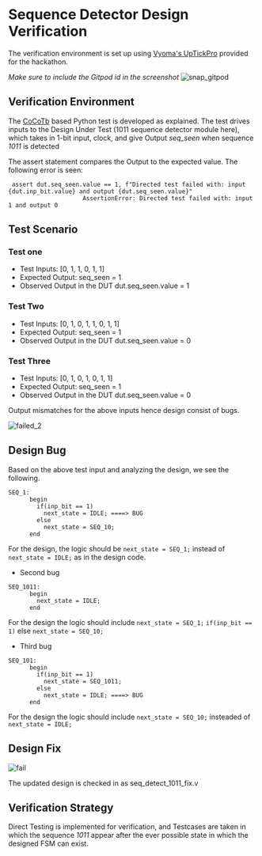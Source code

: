 # Sequence Detector Design Verification

The verification environment is set up using [Vyoma's UpTickPro](https://vyomasystems.com) provided for the hackathon.

*Make sure to include the Gitpod id in the screenshot*
![snap_gitpod](https://user-images.githubusercontent.com/84724429/181510175-e2c15e62-0d13-48c5-8bc6-54cdd5919dcb.jpg)

## Verification Environment

The [CoCoTb](https://www.cocotb.org/) based Python test is developed as explained. The test drives inputs to the Design Under Test (1011 sequence detector module here), which takes in 1-bit input, clock, and give Output *seq_seen* when sequence *1011*
is detected

The assert statement compares the Output to the expected value.
The following error is seen:
```
 assert dut.seq_seen.value == 1, f"Directed test failed with: input {dut.inp_bit.value} and output {dut.seq_seen.value}"
                     AssertionError: Directed test failed with: input 1 and output 0
```
## Test Scenario 
### Test one
- Test Inputs: [0, 1, 1, 0, 1, 1]
- Expected Output: seq_seen = 1
- Observed Output in the DUT dut.seq_seen.value = 1

### Test Two
- Test Inputs: [0, 1, 0, 1, 1, 0, 1, 1]
- Expected Output: seq_seen = 1
- Observed Output in the DUT dut.seq_seen.value = 0

### Test Three
- Test Inputs: [0, 1, 0, 1, 0, 1, 1]
- Expected Output: seq_seen = 1
- Observed Output in the DUT dut.seq_seen.value = 0

Output mismatches for the above inputs hence design consist of bugs.

![failed_2](https://user-images.githubusercontent.com/84724429/181591985-1bfabe91-9838-40a7-9c1c-aa641f84d034.jpg)


## Design Bug
Based on the above test input and analyzing the design, we see the following.
```
SEQ_1:
      begin
        if(inp_bit == 1)
          next_state = IDLE; ====> BUG
        else
          next_state = SEQ_10;
      end          
```
For the design, the logic should be ``next_state = SEQ_1;`` instead of ``next_state = IDLE;`` as in the design code.
- Second bug
```
SEQ_1011:
      begin
        next_state = IDLE;
      end         
```
For the design the logic should include ``next_state = SEQ_1;`` ``if(inp_bit == 1)``
 else ``next_state = SEQ_10;``

- Third bug
```
SEQ_101:
      begin
        if(inp_bit == 1)
          next_state = SEQ_1011;
        else
          next_state = IDLE; ====> BUG
      end       
```
For the design the logic should include ``next_state = SEQ_10;`` insteaded of  ``next_state = IDLE;``
## Design Fix

![fail](https://user-images.githubusercontent.com/84724429/181592618-6d8237b7-39c4-45cc-88c0-b0ad8b119807.jpg)

The updated design is checked in as seq_detect_1011_fix.v

## Verification Strategy
Direct Testing is implemented for verification, and Testcases are taken in which the sequence *1011* appear after the ever possible state in which the designed FSM can exist. 
